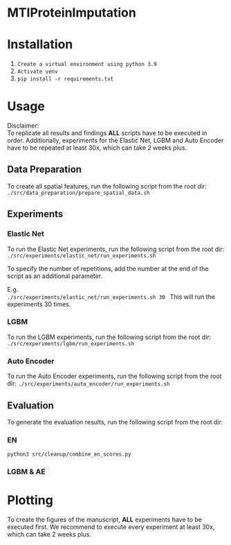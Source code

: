 # MTIProteinImputation

# Installation

1. ```Create a virtual environment using python 3.9```
2. ```Activate venv```
3. ```pip install -r requirements.txt```

# Usage

Disclaimer:  
To replicate all results and findings **ALL** scripts have to be executed in order.
Additionally, experiments for the Elastic Net, LGBM and Auto Encoder have to be repeated at least 30x, which can take 2 weeks plus.


## Data Preparation

To create all spatial features, run the following script from the root dir:
```./src/data_preparation/prepare_spatial_data.sh```


## Experiments

### Elastic Net
To run the Elastic Net experiments, run the following script from the root dir:
```./src/experiments/elastic_net/run_experiments.sh```

To specify the number of repetitions, 
add the number at the end of the script as an additional parameter.

E.g.  
```./src/experiments/elastic_net/run_experiments.sh 30 ```
This will run the experiments 30 times.

### LGBM
To run the LGBM experiments, run the following script from the root dir:
```./src/experiments/lgbm/run_experiments.sh```


### Auto Encoder
To run the Auto Encoder experiments, run the following script from the root dir:
```./src/experiments/auto_encoder/run_experiments.sh```


## Evaluation

To generate the evaluation results, run the following script from the root dir: 

### EN
```python3 src/cleanup/combine_en_scores.py```

### LGBM & AE



# Plotting

To create the figures of the manuscript, **ALL** experiments have to be executed first.
We recommend to execute every experiment at least 30x, which can take 2 weeks plus.

